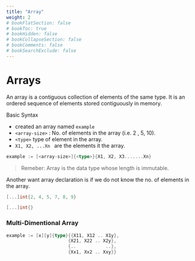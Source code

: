 ```yaml
---
title: "Array"
weight: 2
# bookFlatSection: false
# bookToc: true
# bookHidden: false
# bookCollapseSection: false
# bookComments: false
# bookSearchExclude: false
---
```


# Arrays

An array is a contiguous collection of elements of the same type. It is an ordered sequence of elements stored contiguously in memory.

Basic Syntax
- created an array named `example`
- `<array-size>` : No. of elements in the array (i.e. 2 , 5, 10).
- `<type>` type of element in the array.
- `X1, X2, ...Xn ` are the elements it the array.

```go
example := [<array-size>]{<type>}{X1, X2, X3.......Xn}
```
> Remeber: Array is the data type whose length is immutable.

Another want array declaration is if we do not know the no. of elements in the array.
```go
[...]int{2, 4, 5, 7, 8, 9}
```
```go
[...]int{}
```

### Multi-Dimentional Array
```go
example := [x][y]{type}{{X11, X12 .. X1y},
                       {X21, X22 .. X2y},
                       {..           ..},
                       {Xx1, Xx2 .. Xxy}} 
```